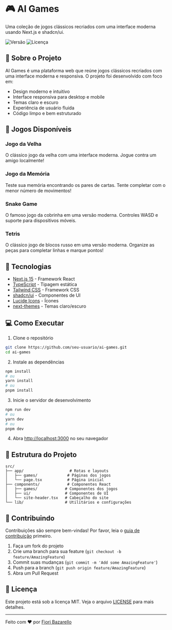 🎮 AI Games
==========

Uma coleção de jogos clássicos recriados com uma interface moderna usando Next.js e shadcn/ui.

![Versão](https://img.shields.io/badge/versão-0.1.0-blue.svg)
![Licença](https://img.shields.io/badge/licença-MIT-green.svg)

## 🎯 Sobre o Projeto

AI Games é uma plataforma web que reúne jogos clássicos recriados com uma interface moderna e responsiva. O projeto foi desenvolvido com foco em:

- Design moderno e intuitivo
- Interface responsiva para desktop e mobile
- Temas claro e escuro
- Experiência de usuário fluida
- Código limpo e bem estruturado

## 🎲 Jogos Disponíveis

### Jogo da Velha
O clássico jogo da velha com uma interface moderna. Jogue contra um amigo localmente!

### Jogo da Memória
Teste sua memória encontrando os pares de cartas. Tente completar com o menor número de movimentos!

### Snake Game
O famoso jogo da cobrinha em uma versão moderna. Controles WASD e suporte para dispositivos móveis.

### Tetris
O clássico jogo de blocos russo em uma versão moderna. Organize as peças para completar linhas e marque pontos!

## 🚀 Tecnologias

- [Next.js 15](https://nextjs.org/) - Framework React
- [TypeScript](https://www.typescriptlang.org/) - Tipagem estática
- [Tailwind CSS](https://tailwindcss.com/) - Framework CSS
- [shadcn/ui](https://ui.shadcn.com/) - Componentes de UI
- [Lucide Icons](https://lucide.dev/) - Ícones
- [next-themes](https://github.com/pacocoursey/next-themes) - Temas claro/escuro

## 💻 Como Executar

1. Clone o repositório
```bash
git clone https://github.com/seu-usuario/ai-games.git
cd ai-games
```

2. Instale as dependências
```bash
npm install
# ou
yarn install
# ou
pnpm install
```

3. Inicie o servidor de desenvolvimento
```bash
npm run dev
# ou
yarn dev
# ou
pnpm dev
```

4. Abra [http://localhost:3000](http://localhost:3000) no seu navegador

## 📁 Estrutura do Projeto

```
src/
├── app/                    # Rotas e layouts
│   ├── games/             # Páginas dos jogos
│   └── page.tsx           # Página inicial
├── components/            # Componentes React
│   ├── games/            # Componentes dos jogos
│   ├── ui/               # Componentes de UI
│   └── site-header.tsx   # Cabeçalho do site
└── lib/                  # Utilitários e configurações
```

## 🤝 Contribuindo

Contribuições são sempre bem-vindas! Por favor, leia o [guia de contribuição](CONTRIBUTING.md) primeiro.

1. Faça um fork do projeto
2. Crie uma branch para sua feature (`git checkout -b feature/AmazingFeature`)
3. Commit suas mudanças (`git commit -m 'Add some AmazingFeature'`)
4. Push para a branch (`git push origin feature/AmazingFeature`)
5. Abra um Pull Request

## 📝 Licença

Este projeto está sob a licença MIT. Veja o arquivo [LICENSE](LICENSE) para mais detalhes.

---

Feito com ❤️ por [Fiori Bazarello](https://github.com/FioriBazarello)

